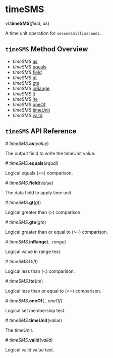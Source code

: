 # timeSMS

vl.<b>timeSMS</b>(<em>field, as</em>)

A time unit operation for <code>secondsmilliseconds</code>.

## <code>timeSMS</code> Method Overview

* <em>timeSMS</em>.<a href="#as">as</a>
* <em>timeSMS</em>.<a href="#equals">equals</a>
* <em>timeSMS</em>.<a href="#field">field</a>
* <em>timeSMS</em>.<a href="#gt">gt</a>
* <em>timeSMS</em>.<a href="#gte">gte</a>
* <em>timeSMS</em>.<a href="#inRange">inRange</a>
* <em>timeSMS</em>.<a href="#lt">lt</a>
* <em>timeSMS</em>.<a href="#lte">lte</a>
* <em>timeSMS</em>.<a href="#oneOf">oneOf</a>
* <em>timeSMS</em>.<a href="#timeUnit">timeUnit</a>
* <em>timeSMS</em>.<a href="#valid">valid</a>

## <code>timeSMS</code> API Reference

<a name="as">#</a>
<em>timeSMS</em>.<b>as</b>(<em>value</em>)

The output field to write the timeUnit value.

<a name="equals">#</a>
<em>timeSMS</em>.<b>equals</b>(<em>equal</em>)

Logical equals (==) comparison.

<a name="field">#</a>
<em>timeSMS</em>.<b>field</b>(<em>value</em>)

The data field to apply time unit.

<a name="gt">#</a>
<em>timeSMS</em>.<b>gt</b>(<em>gt</em>)

Logical greater than (>) comparison.

<a name="gte">#</a>
<em>timeSMS</em>.<b>gte</b>(<em>gte</em>)

Logical greater than or equal to (>=) comparison.

<a name="inRange">#</a>
<em>timeSMS</em>.<b>inRange</b>(<em>...range</em>)

Logical value in range test.

<a name="lt">#</a>
<em>timeSMS</em>.<b>lt</b>(<em>lt</em>)

Logical less than (<) comparison.

<a name="lte">#</a>
<em>timeSMS</em>.<b>lte</b>(<em>lte</em>)

Logical less than or equal to (<=) comparison.

<a name="oneOf">#</a>
<em>timeSMS</em>.<b>oneOf</b>(<em>...oneOf</em>)

Logical set membership test.

<a name="timeUnit">#</a>
<em>timeSMS</em>.<b>timeUnit</b>(<em>value</em>)

The timeUnit.

<a name="valid">#</a>
<em>timeSMS</em>.<b>valid</b>(<em>valid</em>)

Logical valid value test.

